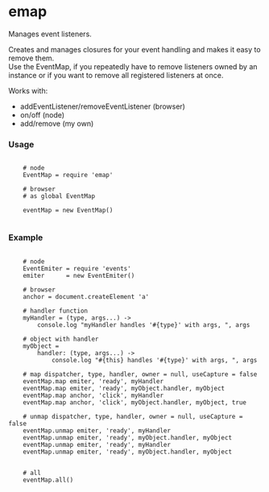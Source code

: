 # emap  
Manages event listeners.

Creates and manages closures for your event handling and makes it easy to remove them.   
Use the EventMap, if you repeatedly have to remove listeners owned by an instance or
if you want to remove all registered listeners at once.

Works with:

- addEventListener/removeEventListener (browser)
- on/off (node)
- add/remove (my own)

### Usage  

```coffee-script
    
    # node
    EventMap = require 'emap'
    
    # browser
    # as global EventMap
    
    eventMap = new EventMap()
    
```
### Example  

```coffee-script
    
    # node
    EventEmiter = require 'events'
    emiter      = new EventEmiter()
     
    # browser 
    anchor = document.createElement 'a'
    
    # handler function
    myHandler = (type, args...) ->
        console.log "myHandler handles '#{type}' with args, ", args
    
    # object with handler
    myObject = 
        handler: (type, args...) ->
            console.log "#{this} handles '#{type}' with args, ", args
    
    # map dispatcher, type, handler, owner = null, useCapture = false
    eventMap.map emiter, 'ready', myHandler
    eventMap.map emiter, 'ready', myObject.handler, myObject
    eventMap.map anchor, 'click', myHandler
    eventMap.map anchor, 'click', myObject.handler, myObject, true
    
    # unmap dispatcher, type, handler, owner = null, useCapture = false
    eventMap.unmap emiter, 'ready', myHandler
    eventMap.unmap emiter, 'ready', myObject.handler, myObject
    eventMap.unmap emiter, 'ready', myHandler
    eventMap.unmap emiter, 'ready', myObject.handler, myObject
    
    
    # all
    eventMap.all()
    
```